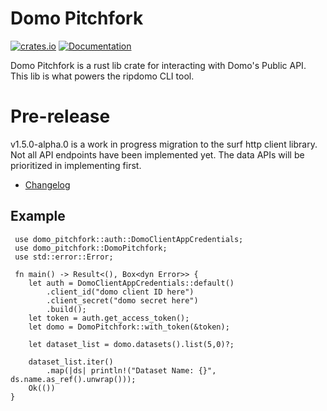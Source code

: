 # Domo Pitchfork
[![crates.io](https://img.shields.io/crates/v/domo_pitchfork.svg)](https://crates.io/crates/domo_pitchfork)
[![Documentation](https://docs.rs/domo_pitchfork/badge.svg)](https://docs.rs/domo_pitchfork/1.4.1/domo_pitchfork/)

Domo Pitchfork is a rust lib crate for interacting with Domo's Public API. This lib is what powers the ripdomo CLI tool. 

# Pre-release
v1.5.0-alpha.0 is a work in progress migration to the surf http client library. Not all API endpoints have been implemented yet.
The data APIs will be prioritized in implementing first.

- [Changelog](changelog.md)

## Example
```rust,no_run
 use domo_pitchfork::auth::DomoClientAppCredentials;
 use domo_pitchfork::DomoPitchfork;
 use std::error::Error;

 fn main() -> Result<(), Box<dyn Error>> {
    let auth = DomoClientAppCredentials::default()
        .client_id("domo client ID here")
        .client_secret("domo secret here")
        .build();
    let token = auth.get_access_token();
    let domo = DomoPitchfork::with_token(&token);

    let dataset_list = domo.datasets().list(5,0)?;

    dataset_list.iter()
        .map(|ds| println!("Dataset Name: {}", ds.name.as_ref().unwrap()));
    Ok(())
}
```
